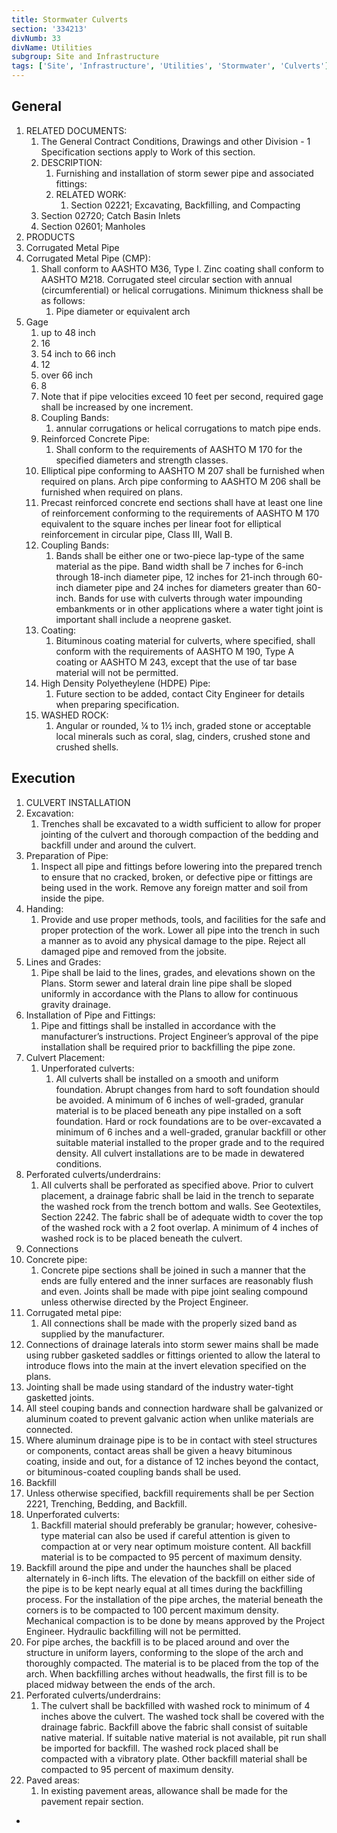 ```yaml
---
title: Stormwater Culverts
section: '334213'
divNumb: 33
divName: Utilities
subgroup: Site and Infrastructure
tags: ['Site', 'Infrastructure', 'Utilities', 'Stormwater', 'Culverts']
---
```


## General

1. RELATED DOCUMENTS:
      1. The General Contract Conditions, Drawings and other Division - 1 Specification sections apply to Work of this section.
   1. DESCRIPTION:
      1. Furnishing and installation of storm sewer pipe and associated fittings:
      1. RELATED WORK:
            1. Section 02221; Excavating, Backfilling, and Compacting
   1. Section 02720; Catch Basin Inlets
   1. Section 02601; Manholes
  1. PRODUCTS
   1. Corrugated Metal Pipe
   1. Corrugated Metal Pipe (CMP):
      1. Shall conform to AASHTO M36, Type I. Zinc coating shall conform to AASHTO M218. Corrugated steel circular section with annual (circumferential) or helical corrugations. Minimum thickness shall be as follows:
            1. Pipe diameter or equivalent arch
1. Gage
   1. up to 48 inch
   1. 16
   1. 54 inch to 66 inch
   1. 12
   1. over 66 inch
   1. 8
   1. Note that if pipe velocities exceed 10 feet per second, required gage shall be increased by one increment.
   1. Coupling Bands:
      1. annular corrugations or helical corrugations to match pipe ends.
   1. Reinforced Concrete Pipe:
      1. Shall conform to the requirements of AASHTO M 170 for the specified diameters and strength classes.
   1. Elliptical pipe conforming to AASHTO M 207 shall be furnished when required on plans. Arch pipe conforming to AASHTO M 206 shall be furnished when required on plans.
   1. Precast reinforced concrete end sections shall have at least one line of reinforcement conforming to the requirements of AASHTO M 170 equivalent to the square inches per linear foot for elliptical reinforcement in circular pipe, Class III, Wall B.
   1. Coupling Bands:
      1. Bands shall be either one or two-piece lap-type of the same material as the pipe. Band width shall be 7 inches for 6-inch through 18-inch diameter pipe, 12 inches for 21-inch through 60-inch diameter pipe and 24 inches for diameters greater than 60-inch. Bands for use with culverts through water impounding embankments or in other applications where a water tight joint is important shall include a neoprene gasket.
   1. Coating:
      1. Bituminous coating material for culverts, where specified, shall conform with the requirements of AASHTO M 190, Type A coating or AASHTO M 243, except that the use of tar base material will not be permitted.
   1. High Density Polyetheylene (HDPE) Pipe:
      1. Future section to be added, contact City Engineer for details when preparing specification.
   1. WASHED ROCK:
      1. Angular or rounded, ¼ to 1½ inch, graded stone or acceptable local minerals such as coral, slag, cinders, crushed stone and crushed shells.

## Execution

   1. CULVERT INSTALLATION
   1. Excavation:
      1. Trenches shall be excavated to a width sufficient to allow for proper jointing of the culvert and thorough compaction of the bedding and backfill under and around the culvert.
   1. Preparation of Pipe:
      1. Inspect all pipe and fittings before lowering into the prepared trench to ensure that no cracked, broken, or defective pipe or fittings are being used in the work. Remove any foreign matter and soil from inside the pipe.
   1. Handing:
      1. Provide and use proper methods, tools, and facilities for the safe and proper protection of the work. Lower all pipe into the trench in such a manner as to avoid any physical damage to the pipe. Reject all damaged pipe and removed from the jobsite.
   1. Lines and Grades:
      1. Pipe shall be laid to the lines, grades, and elevations shown on the Plans. Storm sewer and lateral drain line pipe shall be sloped uniformly in accordance with the Plans to allow for continuous gravity drainage.
   1. Installation of Pipe and Fittings:
      1. Pipe and fittings shall be installed in accordance with the manufacturer’s instructions. Project Engineer’s approval of the pipe installation shall be required prior to backfilling the pipe zone.
   1. Culvert Placement:
      1. Unperforated culverts:
         1. All culverts shall be installed on a smooth and uniform foundation. Abrupt changes from hard to soft foundation should be avoided. A minimum of 6 inches of well-graded, granular material is to be placed beneath any pipe installed on a soft foundation. Hard or rock foundations are to be over-excavated a minimum of 6 inches and a well-graded, granular backfill or other suitable material installed to the proper grade and to the required density. All culvert installations are to be made in dewatered conditions.
   1. Perforated culverts/underdrains:
      1. All culverts shall be perforated as specified above. Prior to culvert placement, a drainage fabric shall be laid in the trench to separate the washed rock from the trench bottom and walls. See Geotextiles, Section 2242. The fabric shall be of adequate width to cover the top of the washed rock with a 2 foot overlap. A minimum of 4 inches of washed rock is to be placed beneath the culvert.
   1. Connections
   1. Concrete pipe:
      1. Concrete pipe sections shall be joined in such a manner that the ends are fully entered and the inner surfaces are reasonably flush and even. Joints shall be made with pipe joint sealing compound unless otherwise directed by the Project Engineer.
   1. Corrugated metal pipe:
      1. All connections shall be made with the properly sized band as supplied by the manufacturer.
   1. Connections of drainage laterals into storm sewer mains shall be made using rubber gasketed saddles or fittings oriented to allow the lateral to introduce flows into the main at the invert elevation specified on the plans.
   1. Jointing shall be made using standard of the industry water-tight gasketted joints.
   1. All steel couping bands and connection hardware shall be galvanized or aluminum coated to prevent galvanic action when unlike materials are connected.
   1. Where aluminum drainage pipe is to be in contact with steel structures or components, contact areas shall be given a heavy bituminous coating, inside and out, for a distance of 12 inches beyond the contact, or bituminous-coated coupling bands shall be used.
   1. Backfill
   1. Unless otherwise specified, backfill requirements shall be per Section 2221, Trenching, Bedding, and Backfill.
   1. Unperforated culverts:
      1. Backfill material should preferably be granular; however, cohesive-type material can also be used if careful attention is given to compaction at or very near optimum moisture content. All backfill material is to be compacted to 95 percent of maximum density.
   1. Backfill around the pipe and under the haunches shall be placed alternately in 6-inch lifts. The elevation of the backfill on either side of the pipe is to be kept nearly equal at all times during the backfilling process. For the installation of the pipe arches, the material beneath the corners is to be compacted to 100 percent maximum density. Mechanical compaction is to be done by means approved by the Project Engineer. Hydraulic backfilling will not be permitted.
   1. For pipe arches, the backfill is to be placed around and over the structure in uniform layers, conforming to the slope of the arch and thoroughly compacted. The material is to be placed from the top of the arch. When backfilling arches without headwalls, the first fill is to be placed midway between the ends of the arch.
   1. Perforated culverts/underdrains:
      1. The culvert shall be backfilled with washed rock to minimum of 4 inches above the culvert. The washed tock shall be covered with the drainage fabric. Backfill above the fabric shall consist of suitable native material. If suitable native material is not available, pit run shall be imported for backfill. The washed rock placed shall be compacted with a vibratory plate. Other backfill material shall be compacted to 95 percent of maximum density.
   1. Paved areas:
      1. In existing pavement areas, allowance shall be made for the pavement repair section.
*
